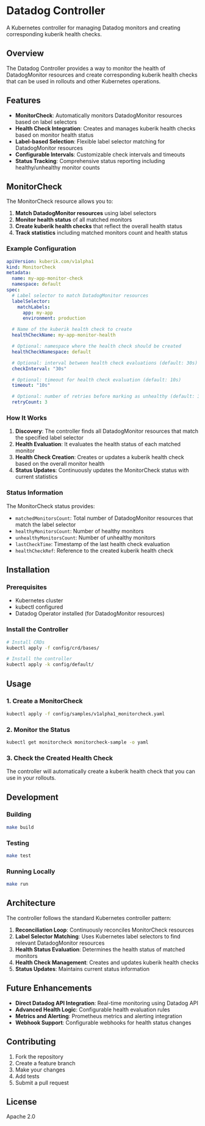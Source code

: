 # Datadog Controller

A Kubernetes controller for managing Datadog monitors and creating corresponding kuberik health checks.

## Overview

The Datadog Controller provides a way to monitor the health of DatadogMonitor resources and create corresponding kuberik health checks that can be used in rollouts and other Kubernetes operations.

## Features

- **MonitorCheck**: Automatically monitors DatadogMonitor resources based on label selectors
- **Health Check Integration**: Creates and manages kuberik health checks based on monitor health status
- **Label-based Selection**: Flexible label selector matching for DatadogMonitor resources
- **Configurable Intervals**: Customizable check intervals and timeouts
- **Status Tracking**: Comprehensive status reporting including healthy/unhealthy monitor counts

## MonitorCheck

The MonitorCheck resource allows you to:

1. **Match DatadogMonitor resources** using label selectors
2. **Monitor health status** of all matched monitors
3. **Create kuberik health checks** that reflect the overall health status
4. **Track statistics** including matched monitors count and health status

### Example Configuration

```yaml
apiVersion: kuberik.com/v1alpha1
kind: MonitorCheck
metadata:
  name: my-app-monitor-check
  namespace: default
spec:
  # Label selector to match DatadogMonitor resources
  labelSelector:
    matchLabels:
      app: my-app
      environment: production

  # Name of the kuberik health check to create
  healthCheckName: my-app-monitor-health

  # Optional: namespace where the health check should be created
  healthCheckNamespace: default

  # Optional: interval between health check evaluations (default: 30s)
  checkInterval: "30s"

  # Optional: timeout for health check evaluation (default: 10s)
  timeout: "10s"

  # Optional: number of retries before marking as unhealthy (default: 3)
  retryCount: 3
```

### How It Works

1. **Discovery**: The controller finds all DatadogMonitor resources that match the specified label selector
2. **Health Evaluation**: It evaluates the health status of each matched monitor
3. **Health Check Creation**: Creates or updates a kuberik health check based on the overall monitor health
4. **Status Updates**: Continuously updates the MonitorCheck status with current statistics

### Status Information

The MonitorCheck status provides:

- `matchedMonitorsCount`: Total number of DatadogMonitor resources that match the label selector
- `healthyMonitorsCount`: Number of healthy monitors
- `unhealthyMonitorsCount`: Number of unhealthy monitors
- `lastCheckTime`: Timestamp of the last health check evaluation
- `healthCheckRef`: Reference to the created kuberik health check

## Installation

### Prerequisites

- Kubernetes cluster
- kubectl configured
- Datadog Operator installed (for DatadogMonitor resources)

### Install the Controller

```bash
# Install CRDs
kubectl apply -f config/crd/bases/

# Install the controller
kubectl apply -k config/default/
```

## Usage

### 1. Create a MonitorCheck

```bash
kubectl apply -f config/samples/v1alpha1_monitorcheck.yaml
```

### 2. Monitor the Status

```bash
kubectl get monitorcheck monitorcheck-sample -o yaml
```

### 3. Check the Created Health Check

The controller will automatically create a kuberik health check that you can use in your rollouts.

## Development

### Building

```bash
make build
```

### Testing

```bash
make test
```

### Running Locally

```bash
make run
```

## Architecture

The controller follows the standard Kubernetes controller pattern:

1. **Reconciliation Loop**: Continuously reconciles MonitorCheck resources
2. **Label Selector Matching**: Uses Kubernetes label selectors to find relevant DatadogMonitor resources
3. **Health Status Evaluation**: Determines the health status of matched monitors
4. **Health Check Management**: Creates and updates kuberik health checks
5. **Status Updates**: Maintains current status information

## Future Enhancements

- **Direct Datadog API Integration**: Real-time monitoring using Datadog API
- **Advanced Health Logic**: Configurable health evaluation rules
- **Metrics and Alerting**: Prometheus metrics and alerting integration
- **Webhook Support**: Configurable webhooks for health status changes

## Contributing

1. Fork the repository
2. Create a feature branch
3. Make your changes
4. Add tests
5. Submit a pull request

## License

Apache 2.0
